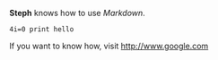 **Steph** knows how to use *Markdown*.
```
4i=0 print hello
```
If you want to know how, visit http://www.google.com